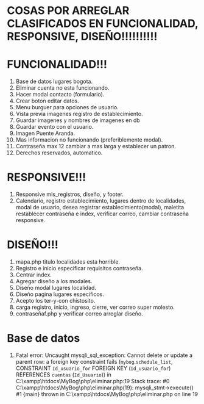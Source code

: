 # COSAS POR ARREGLAR CLASIFICADOS EN FUNCIONALIDAD, RESPONSIVE, DISEÑO!!!!!!!!!!

# FUNCIONALIDAD!!!
1. Base de datos lugares bogota.
2. Eliminar cuenta no esta funcionando.
3. Hacer modal contacto (formulario).
4. Crear boton editar datos.
5. Menu burguer para opciones de usuario.
6. Vista previa imagenes registro de establecimiento. 
7. Guardar imagenes y nombres de imagenes en db
8. Guardar evento con el usuario.
9. Imagen Puente Aranda.
10. Mas informacion no funcionando (preferiblemente modal).
11. Contraseña max 12 cambiar a mas larga y establecer un patron.
12. Derechos reservados, automatico.

# RESPONSIVE!!!
1. Responsive mis_registros, diseño, y footer.
2. Calendario, registro establecimiento, lugares dentro de localidades, modal de usuario, desea registrar establecimiento(modal), maletita restablecer contraseña e index, verificar correo, cambiar contraseña responsive.


# DISEÑO!!!
1. mapa.php titulo localidades esta horrible.
2. Registro e inicio especificar requisitos contraseña.
3. Centrar index.
4. Agregar diseño a los modales.
5. Diseño modal lugares localidad.
6. Diseño pagina lugares especificos.
7. Acepto los ter-y-con chistosito.
8. carga registro, inicio, ingreso, cierre, ver correo super molesto.
9. contraseñaf.php y verificar correo  arreglar diseño.

# Base de datos
1. Fatal error: Uncaught mysqli_sql_exception: Cannot delete or update a parent row: a foreign key constraint fails (`mybog`.`schedule_list`, CONSTRAINT `Id_usuario_for` FOREIGN KEY (`Id_usuario_for`) REFERENCES `cuentas` (`Id_Usuario`)) in C:\xampp\htdocs\MyBog\php\eliminar.php:19 Stack trace: #0 C:\xampp\htdocs\MyBog\php\eliminar.php(19): mysqli_stmt->execute() #1 {main} thrown in C:\xampp\htdocs\MyBog\php\eliminar.php on line 19
